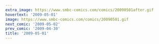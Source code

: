 ```yaml
---
extra_image: https://www.smbc-comics.com/comics/20090501after.gif
hovertext: '2009-05-01'
image: https://www.smbc-comics.com/comics/20090501.gif
next_comic: '2009-05-02'
prev_comic: '2009-04-30'
title: '2009-05-01'
---
```


